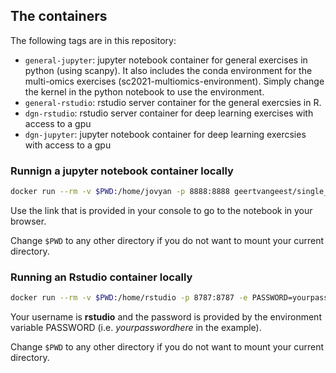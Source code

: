 ## The containers

The following tags are in this repository:

- `general-jupyter`: jupyter notebook container for general exercises in python (using scanpy). It also includes the conda environment for the multi-omics exercises (sc2021-multiomics-environment). Simply change the kernel in the python notebook to use the environment. 
- `general-rstudio`: rstudio server container for the general exercsies in R. 
- `dgn-rstudio`: rstudio server container for deep learning exercises with access to a gpu
- `dgn-jupyter`: jupyter notebook container for deep learning exercsies with access to a gpu

### Runnign a jupyter notebook container locally

```sh
docker run --rm -v $PWD:/home/jovyan -p 8888:8888 geertvangeest/single_cell_summerschool:general-jupyter
```

Use the link that is provided in your console to go to the notebook in your browser.

Change `$PWD` to any other directory if you do not want to mount your current directory. 

### Running an Rstudio container locally

```sh
docker run --rm -v $PWD:/home/rstudio -p 8787:8787 -e PASSWORD=yourpasswordhere geertvangeest/single_cell_summerschool:general-rstudio
```

Your username is **rstudio** and the password is provided by the environment variable PASSWORD (i.e. *yourpasswordhere* in the example). 

Change `$PWD` to any other directory if you do not want to mount your current directory. 
